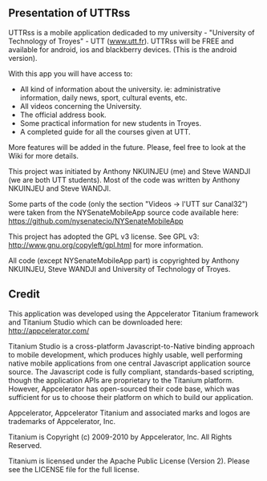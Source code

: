 Presentation of UTTRss
-----------------------

UTTRss is a mobile application dedicaded to my university - "University of Technology of Troyes" - UTT (www.utt.fr).
UTTRss will be FREE and available for android, ios and blackberry devices. (This is the android version).

With this app you will have access to:
- All kind of information about the university. ie: administrative information, daily news, sport, cultural events, etc.
- All videos concerning the University.
- The official address book.
- Some practical information for new students in Troyes.
- A completed guide for all the courses given at UTT.

More features will be added in the future. Please, feel free to look at the Wiki for more details.

This project was initiated by Anthony NKUINJEU (me) and Steve WANDJI (we are both UTT students).
Most of the code was written by Anthony NKUINJEU and Steve WANDJI.

Some parts of the code (only the section "Videos -> l'UTT sur Canal32") were taken from 
the NYSenateMobileApp source code available here: https://github.com/nysenatecio/NYSenateMobileApp

This project has adopted the GPL v3 license.
See GPL v3: http://www.gnu.org/copyleft/gpl.html for more information.

All code (except NYSenateMobileApp part) is copyrighted by 
Anthony NKUINJEU, Steve WANDJI and University of Technology of Troyes. 

Credit
-------

This application was developed using the Appcelerator Titanium framework and Titanium Studio which can 
be downloaded here: http://appcelerator.com/

Titanium Studio is a cross-platform Javascript-to-Native binding approach to mobile development, which produces 
highly usable, well performing native mobile applications from one central Javascript application source source.
The Javascript code is fully compliant, standards-based scripting, though the application APIs are proprietary 
to the Titanium platform. However, Appcelerator has open-sourced their code base, which was sufficient 
for us to choose their platform on which to build our application.

Appcelerator, Appcelerator Titanium and associated marks and logos are 
trademarks of Appcelerator, Inc. 

Titanium is Copyright (c) 2009-2010 by Appcelerator, Inc. All Rights Reserved.

Titanium is licensed under the Apache Public License (Version 2). Please
see the LICENSE file for the full license.

